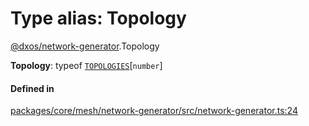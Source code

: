 # Type alias: Topology

[@dxos/network-generator](../modules/dxos_network_generator.md).Topology

 **Topology**: typeof [`TOPOLOGIES`](../variables/dxos_network_generator.TOPOLOGIES.md)[`number`]

#### Defined in

[packages/core/mesh/network-generator/src/network-generator.ts:24](https://github.com/dxos/dxos/blob/main/packages/core/mesh/network-generator/src/network-generator.ts#L24)
